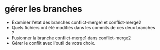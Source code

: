 # gérer les branches

* Examiner l'etat des branches conflict-merge1 et conflict-merge2
* Quels fichiers ont été modifiés dans les commits de ces deux branches ?
* Fusionner la branche conflict-merge1 dans conflict-merge2
* Gérer le conflit avec l'outil de votre choix.